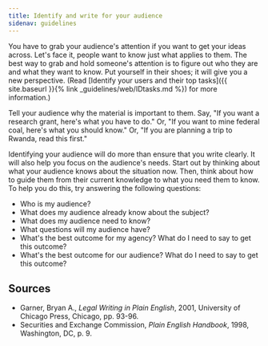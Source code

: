 ```yaml
---
title: Identify and write for your audience
sidenav: guidelines
---
```


You have to grab your audience's attention if you want to get your ideas across. Let's face it, people want to know just what applies to them. The best way to grab and hold someone's attention is to figure out who they are and what they want to know. Put yourself in their shoes; it will give you a new perspective. (Read [Identify your users and their top tasks]({{ site.baseurl }}{% link _guidelines/web/IDtasks.md %}) for more information.)

Tell your audience why the material is important to them. Say, "If you want a research grant, here's what you have to do." Or, "If you want to mine federal coal, here's what you should know." Or, "If you are planning a trip to Rwanda, read this first."

Identifying your audience will do more than ensure that you write clearly. It will also help you focus on the audience's needs. Start out by thinking about what your audience knows about the situation now. Then, think about how to guide them from their current knowledge to what you need them to know. To help you do this, try answering the following questions:

- Who is my audience?
- What does my audience already know about the subject?
- What does my audience need to know?
- What questions will my audience have?
- What's the best outcome for my agency? What do I need to say to get this outcome?
- What's the best outcome for our audience? What do I need to say to get this outcome?

## Sources

- Garner, Bryan A., _Legal Writing in Plain English_, 2001, University of Chicago Press, Chicago, pp. 93-96.
- Securities and Exchange Commission, _Plain English Handbook_, 1998, Washington, DC, p. 9.
